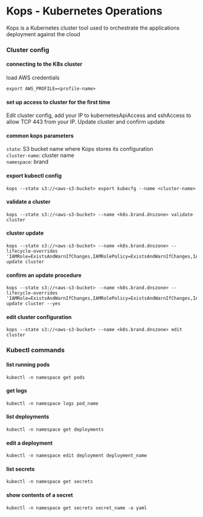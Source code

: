 # Kops - Kubernetes Operations
Kops is a Kubernetes cluster tool used to orchestrate the applications deployment against the cloud

### Cluster config

#### connecting to the K8s cluster
load AWS credentials
```
export AWS_PROFILE=<profile-name>
```

#### set up access to cluster for the first time
Edit cluster config, add your IP to kubernetesApiAccess and sshAccess to allow TCP 443 from your IP. Update cluster and confirm update

#### common kops parameters
`state`: S3 bucket name where Kops stores its configuration</br>
`cluster-name`: cluster name</br>
`namespace`: brand

#### export kubectl config
```
kops --state s3://<aws-s3-bucket> export kubecfg --name <cluster-name>
```

#### validate a cluster
```
kops --state s3://<aws-s3-bucket> --name <k8s.brand.dnszone> validate cluster
```

#### cluster update
```
kops --state s3://<aws-s3-bucket> --name <k8s.brand.dnszone> --lifecycle-overrides 'IAMRole=ExistsAndWarnIfChanges,IAMRolePolicy=ExistsAndWarnIfChanges,IAMInstanceProfileRole=ExistsAndWarnIfChanges' update cluster
```

#### confirm an update procedure
```
kops --state s3://<aws-s3-bucket> --name <k8s.brand.dnszone> --lifecycle-overrides 'IAMRole=ExistsAndWarnIfChanges,IAMRolePolicy=ExistsAndWarnIfChanges,IAMInstanceProfileRole=ExistsAndWarnIfChanges' update cluster --yes
```

#### edit cluster configuration
```
kops --state s3://<aws-s3-bucket> --name <k8s.brand.dnszone> edit cluster
```

### Kubectl commands

#### list running pods
```
kubectl -n namespace get pods
```

#### get logs
```
kubectl -n namespace logs pod_name
```

#### list deployments
```
kubectl -n namespace get deployments
```

#### edit a deployment
```
kubectl -n namespace edit deployment deployment_name
```

#### list secrets
```
kubectl -n namespace get secrets
```

#### show contents of a secret
```
kubectl -n namespace get secrets secret_name -o yaml
```
